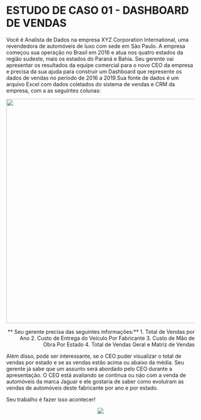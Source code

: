 # ESTUDO DE CASO 01 - DASHBOARD DE VENDAS

Você é Analista de Dados na empresa XYZ Corporation International, uma revendedora de automóveis de luxo com sede em São Paulo. A empresa começou sua operação no Brasil em 
2016 e atua nos quatro estados da região sudeste, mais os estados do Paraná e Bahia.
Seu gerente vai apresentar os resultados da equipe comercial para o novo CEO da  empresa e precisa da sua ajuda para construir um Dashboard que represente os dados de vendas 
no período de 2016 a 2019.Sua fonte de dados é um arquivo Excel com dados coletados do sistema de vendas e CRM  da empresa, com a as seguintes colunas:

<div align="center">
<img src = "https://user-images.githubusercontent.com/94937578/154561578-9e0eb6f4-2778-451e-88e5-a2109ab21801.PNG" width="600px" />
</div>

<p style='text-align: right;'>
** Seu gerente precisa das seguintes informações:**
1. Total de Vendas por Ano
2. Custo de Entrega do Veículo Por Fabricante
3. Custo de Mão de Obra Por Estado
4. Total de Vendas Geral e Matriz de Vendas
</p>
  
Além disso, pode ser interessante, se o CEO puder visualizar o total de vendas por estado  e se as vendas estão acima ou abaixo da média. Seu gerente já sabe que um assunto será 
abordado pelo CEO durante a apresentação. O CEO está avaliando se continua ou não com a  venda de automóveis da marca Jaguar e ele gostaria de saber como evoluíram as vendas de 
automóveis deste fabricante por ano e por estado.

Seu trabalho é fazer isso acontecer!

<div align="center">
<img src = https://user-images.githubusercontent.com/94937578/154561623-18f15607-21e7-4bb5-9269-e442b4d108e5.PNG />
</div>


